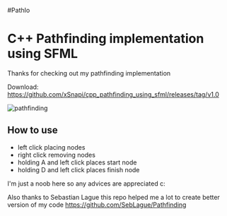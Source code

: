 #PathIo
# C++ Pathfinding implementation using SFML

Thanks for checking out my pathfinding implementation

Download: https://github.com/xSnapi/cpp_pathfinding_using_sfml/releases/tag/v1.0

![pathfinding](https://raw.githubusercontent.com/xSnapi/cpp_pathfinding_using_sfml/main/Images/pathfinding.gif)

## How to use

- left click placing nodes
- right click removing nodes
- holding A and left click places start node
- holding D and left click places finish node

I'm just a noob here so any advices are appreciated c:

Also thanks to Sebastian Lague this repo helped me a lot to create better version of my code https://github.com/SebLague/Pathfinding
